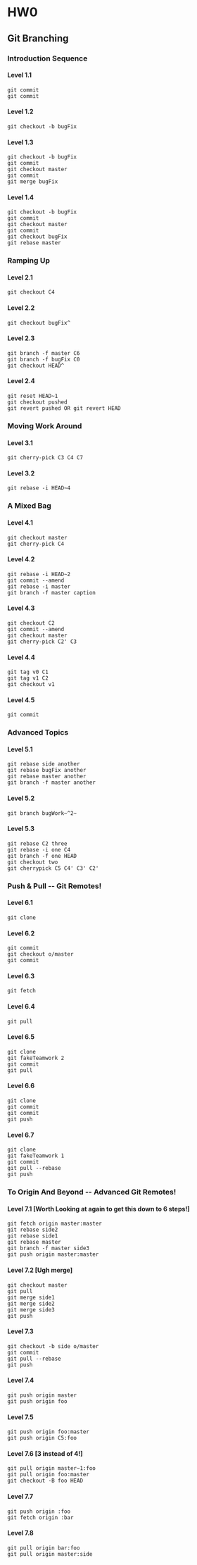 # HW0

## Git Branching

### Introduction Sequence
#### Level 1.1

```
git commit
git commit
```

#### Level 1.2

```
git checkout -b bugFix
```

#### Level 1.3

```
git checkout -b bugFix
git commit
git checkout master
git commit
git merge bugFix
```

#### Level 1.4

```
git checkout -b bugFix
git commit
git checkout master
git commit
git checkout bugFix
git rebase master
```


### Ramping Up
#### Level 2.1

```
git checkout C4
```

#### Level 2.2

```
git checkout bugFix^
```

#### Level 2.3

```
git branch -f master C6
git branch -f bugFix C0
git checkout HEAD^
```

#### Level 2.4

```
git reset HEAD~1
git checkout pushed
git revert pushed OR git revert HEAD
```


### Moving Work Around
#### Level 3.1

```
git cherry-pick C3 C4 C7
```

#### Level 3.2

```
git rebase -i HEAD~4
```


### A Mixed Bag
#### Level 4.1

```
git checkout master
git cherry-pick C4
```

#### Level 4.2

```
git rebase -i HEAD~2
git commit --amend
git rebase -i master
git branch -f master caption
```

#### Level 4.3

```
git checkout C2
git commit --amend
git checkout master
git cherry-pick C2' C3
```

#### Level 4.4

```
git tag v0 C1
git tag v1 C2
git checkout v1
```

#### Level 4.5

```
git commit
```


### Advanced Topics
#### Level 5.1

```
git rebase side another
git rebase bugFix another
git rebase master another
git branch -f master another
```

#### Level 5.2

```
git branch bugWork~^2~
```

#### Level 5.3

```
git rebase C2 three
git rebase -i one C4
git branch -f one HEAD
git checkout two
git cherrypick C5 C4' C3' C2'
```


### Push & Pull -- Git Remotes!
#### Level 6.1

```
git clone
```

#### Level 6.2

```
git commit
git checkout o/master
git commit
```

#### Level 6.3

```
git fetch
```

#### Level 6.4

```
git pull
```

#### Level 6.5

```
git clone
git fakeTeamwork 2
git commit
git pull
```

#### Level 6.6

```
git clone
git commit
git commit
git push
```

#### Level 6.7

```
git clone
git fakeTeamwork 1
git commit
git pull --rebase
git push
```


### To Origin And Beyond -- Advanced Git Remotes!
#### Level 7.1 [Worth Looking at again to get this down to 6 steps!]

```
git fetch origin master:master
git rebase side2
git rebase side1
git rebase master
git branch -f master side3
git push origin master:master
```

#### Level 7.2 [Ugh merge]

```
git checkout master
git pull
git merge side1
git merge side2
git merge side3
git push
```

#### Level 7.3 

```
git checkout -b side o/master
git commit
git pull --rebase
git push
```

#### Level 7.4

```
git push origin master
git push origin foo
```

#### Level 7.5

```
git push origin foo:master
git push origin C5:foo
```

#### Level 7.6 [3 instead of 4!]

```
git pull origin master~1:foo
git pull origin foo:master
git checkout -B foo HEAD
```

#### Level 7.7

```
git push origin :foo
git fetch origin :bar
```

#### Level 7.8

```
git pull origin bar:foo
git pull origin master:side
```
